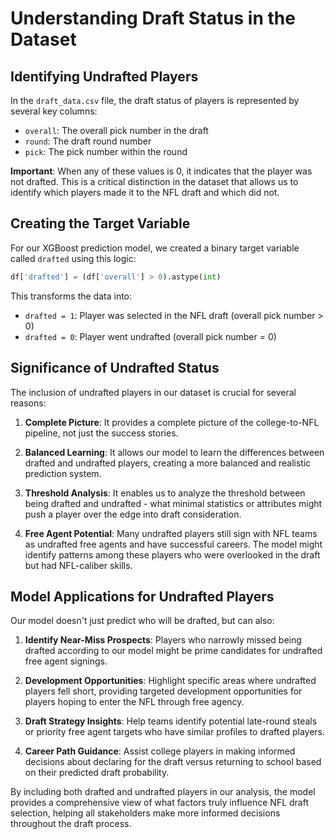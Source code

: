 # Understanding Draft Status in the Dataset

## Identifying Undrafted Players

In the `draft_data.csv` file, the draft status of players is represented by several key columns:

- `overall`: The overall pick number in the draft
- `round`: The draft round number
- `pick`: The pick number within the round

**Important**: When any of these values is 0, it indicates that the player was not drafted. This is a critical distinction in the dataset that allows us to identify which players made it to the NFL draft and which did not.

## Creating the Target Variable

For our XGBoost prediction model, we created a binary target variable called `drafted` using this logic:
```python
df['drafted'] = (df['overall'] > 0).astype(int)
```

This transforms the data into:
- `drafted = 1`: Player was selected in the NFL draft (overall pick number > 0)
- `drafted = 0`: Player went undrafted (overall pick number = 0)

## Significance of Undrafted Status

The inclusion of undrafted players in our dataset is crucial for several reasons:

1. **Complete Picture**: It provides a complete picture of the college-to-NFL pipeline, not just the success stories.

2. **Balanced Learning**: It allows our model to learn the differences between drafted and undrafted players, creating a more balanced and realistic prediction system.

3. **Threshold Analysis**: It enables us to analyze the threshold between being drafted and undrafted - what minimal statistics or attributes might push a player over the edge into draft consideration.

4. **Free Agent Potential**: Many undrafted players still sign with NFL teams as undrafted free agents and have successful careers. The model might identify patterns among these players who were overlooked in the draft but had NFL-caliber skills.

## Model Applications for Undrafted Players

Our model doesn't just predict who will be drafted, but can also:

1. **Identify Near-Miss Prospects**: Players who narrowly missed being drafted according to our model might be prime candidates for undrafted free agent signings.

2. **Development Opportunities**: Highlight specific areas where undrafted players fell short, providing targeted development opportunities for players hoping to enter the NFL through free agency.

3. **Draft Strategy Insights**: Help teams identify potential late-round steals or priority free agent targets who have similar profiles to drafted players.

4. **Career Path Guidance**: Assist college players in making informed decisions about declaring for the draft versus returning to school based on their predicted draft probability.

By including both drafted and undrafted players in our analysis, the model provides a comprehensive view of what factors truly influence NFL draft selection, helping all stakeholders make more informed decisions throughout the draft process.
